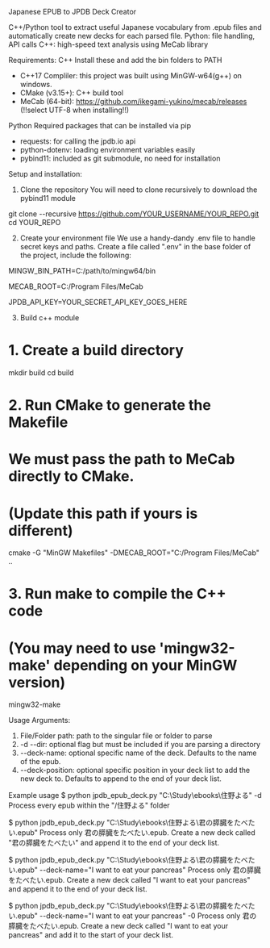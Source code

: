 Japanese EPUB to JPDB Deck Creator

C++/Python tool to extract useful Japanese vocabulary from .epub files and automatically create new decks for each parsed file.
Python: file handling, API calls
C++: high-speed text analysis using MeCab library

Requirements:
C++
Install these and add the bin folders to PATH 
- C++17 Compliler: this project was built using MinGW-w64(g++) on windows.
- CMake (v3.15+): C++ build tool
- MeCab (64-bit): https://github.com/ikegami-yukino/mecab/releases (!!select UTF-8 when installing!!)
  
Python
Required packages that can be installed via pip
- requests: for calling the jpdb.io api
- python-dotenv: loading environment variables easily
- pybind11: included as git submodule, no need for installation

Setup and installation:
1. Clone the repository
You will need to clone recursively to download the pybind11 module

git clone --recursive https://github.com/YOUR_USERNAME/YOUR_REPO.git
cd YOUR_REPO

2. Create your environment file
We use a handy-dandy .env file to handle secret keys and paths.
Create a file called ".env" in the base folder of the project, include the following:

MINGW_BIN_PATH=C:/path/to/mingw64/bin

MECAB_ROOT=C:/Program Files/MeCab

JPDB_API_KEY=YOUR_SECRET_API_KEY_GOES_HERE

3. Build c++ module
# 1. Create a build directory
mkdir build
cd build

# 2. Run CMake to generate the Makefile
# We must pass the path to MeCab directly to CMake.
# (Update this path if yours is different)
cmake -G "MinGW Makefiles" -DMECAB_ROOT="C:/Program Files/MeCab" ..

# 3. Run make to compile the C++ code
# (You may need to use 'mingw32-make' depending on your MinGW version)
mingw32-make

Usage
Arguments:
1. File/Folder path: path to the singular file or folder to parse
2. -d --dir: optional flag but must be included if you are parsing a directory
3. --deck-name: optional specific name of the deck. Defaults to the name of the epub.
4. --deck-position: optional specific position in your deck list to add the new deck to. Defaults to append to the end of your deck list.

Example usage
$ python jpdb_epub_deck.py "C:\Study\ebooks\住野よる" -d
Process every epub within the "/住野よる" folder

$ python jpdb_epub_deck.py "C:\Study\ebooks\住野よる\君の膵臓をたべたい.epub"
Process only 君の膵臓をたべたい.epub. Create a new deck called "君の膵臓をたべたい" and append it to the end of your deck list.

$ python jpdb_epub_deck.py "C:\Study\ebooks\住野よる\君の膵臓をたべたい.epub" --deck-name="I want to eat your pancreas"
Process only 君の膵臓をたべたい.epub. Create a new deck called "I want to eat your pancreas" and append it to the end of your deck list.

$ python jpdb_epub_deck.py "C:\Study\ebooks\住野よる\君の膵臓をたべたい.epub" --deck-name="I want to eat your pancreas" -0
Process only 君の膵臓をたべたい.epub. Create a new deck called "I want to eat your pancreas" and add it to the start of your deck list.
